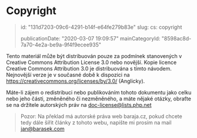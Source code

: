 Copyright
=========

> id: "131d7203-09c6-4291-b14f-e64fe279b83e"
> slug:
> 	cs: copyright
> 
> publicationDate: "2020-03-07 19:09:57"
> mainCategoryId: "8598ac8d-7a70-4e2a-be9a-9f4f9ecee935"

Tento materiál může být distribuován pouze za podmínek stanovených v Creative Commons Attribution License 3.0 nebo novější. Kopie licence Creative Commons Attribution 3.0 je distribuována s tímto návodem. Nejnovější verze je v současné době k dispozici na <a href="https://creativecommons.org/licenses/by/3.0/">https://creativecommons.org/licenses/by/3.0/</a> (Anglicky).

Máte-li zájem o redistribuci nebo publikováním tohoto dokumentu jako celku nebo jeho části, změněného či nezměněného, a máte nějaké otázky, obraťte se na držitele autorských práv na doc-license@lists.php.net

> Pozor: Na překlad má autorské práva web baraja.cz, pokud chcete tedy dále šířit články z tohoto webu, napište mi prosím na mail jan@barasek.com
